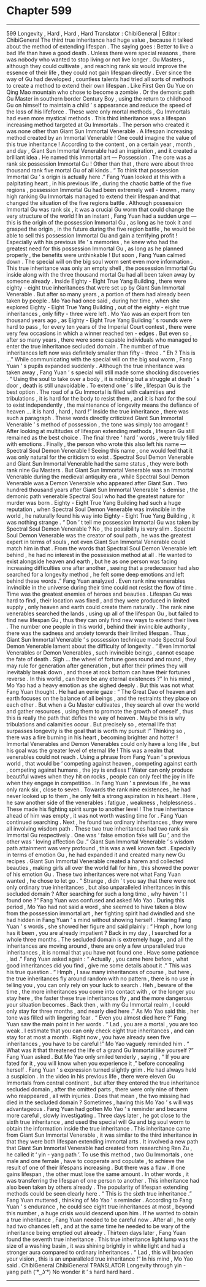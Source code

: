 
# Chapter 599


---

599 Longevity , Hard , Hard , Hard
Translator : ChibiGeneral | Editor : ChibiGeneral The third true inheritance had huge value , because it talked about the method of extending lifespan .
The saying goes : Better to live a bad life than have a good death .
Unless there were special reasons , there was nobody who wanted to stop living or not live longer .
Gu Masters , although they could cultivate , and reaching rank six would improve the essence of their life , they could not gain lifespan directly .
Ever since the way of Gu had developed , countless talents had tried all sorts of methods to create a method to extend their own lifespan .
Like First Gen Gu Yue on Qing Mao mountain who chose to become a zombie . Or the demonic path Gu Master in southern border Century Boy , using the return to childhood Gu on himself to maintain a child ’ s appearance and reduce the speed of the loss of his lifeforce .
These were only mortal methods , Gu Immortals had even more mystical methods .
This third inheritance was a lifespan increasing method targeted at Gu Immortals . The person who created it was none other than Giant Sun Immortal Venerable .
A lifespan increasing method created by an Immortal Venerable ! One could imagine the value of this true inheritance !
According to the content , on a certain year , month , and day , Giant Sun Immortal Venerable had an inspiration , and it created a brilliant idea .
He named this immortal art — Possession .
The core was a rank six possession Immortal Gu ! Other than that , there were about three thousand rank five mortal Gu of all kinds .
“ To think that possession Immortal Gu ’ s origin is actually here .” Fang Yuan looked at this with a palpitating heart , in his previous life , during the chaotic battle of the five regions , possession Immortal Gu had been extremely well - known , many high ranking Gu Immortals managed to extend their lifespan and that changed the situation of the five regions battle .
Although possession Immortal Gu was rank six , it was a crucial Gu worm that could change the very structure of the world !
In an instant , Fang Yuan had a sudden urge — this is the origin of the possession Immortal Gu , as long as he took it and grasped the origin , in the future during the five region battle , he would be able to sell this possession Immortal Gu and gain a terrifying profit !
Especially with his previous life ’ s memories , he knew who had the greatest need for this possession Immortal Gu , as long as he planned properly , the benefits were unthinkable !
But soon , Fang Yuan calmed down .
The special will on the big soul worm sent even more information .
This true inheritance was only an empty shell , the possession Immortal Gu inside along with the three thousand mortal Gu had all been taken away by someone already .
Inside Eighty - Eight True Yang Building , there were eighty - eight true inheritances that were set up by Giant Sun Immortal Venerable .
But after so many years , a portion of them had already been taken by people . Mo Yao had once said , during her time , when she explored Eighty - Eight True Yang Building , out of the eighty - eight true inheritances , only fifty - three were left .
Mo Yao was an expert from ten thousand years ago , as Eighty - Eight True Yang Building ’ s rounds were hard to pass , for every ten years of the Imperial Court contest , there were very few occasions in which a winner reached ten - edges . But even so , after so many years , there were some capable individuals who managed to enter the true inheritance secluded domain .
The number of true inheritances left now was definitely smaller than fifty - three .
“ Eh ? This is …” While communicating with the special will on the big soul worm , Fang Yuan ’ s pupils expanded suddenly .
Although the true inheritance was taken away , Fang Yuan ’ s special will still made some shocking discoveries .
“ Using the soul to take over a body , it is nothing but a struggle at death ’ s door , death is still unavoidable . To extend one ’ s life , lifespan Gu is the best option . The road of a Gu Immortal is filled with calamities and tribulations , it is hard for the body to resist them , and it is hard for the soul to exist independently , the maintenance of longevity means the defiance of heaven … it is hard , hard , hard !”
Inside the true inheritance , there was such a paragraph .
These words directly criticized Giant Sun Immortal Venerable ’ s method of possession , the tone was simply too arrogant ! After looking at multitudes of lifespan extending methods , lifespan Gu still remained as the best choice . The final three ‘ hard ’ words , were truly filled with emotions .
Finally , the person who wrote this also left his name — Spectral Soul Demon Venerable !
Seeing this name , one would feel that it was only natural for the criticism to exist .
Spectral Soul Demon Venerable and Giant Sun Immortal Venerable had the same status , they were both rank nine Gu Masters . But Giant Sun Immortal Venerable was an Immortal Venerable during the medieval antiquity era , while Spectral Soul Demon Venerable was a Demon Venerable who appeared after Giant Sun .
Two hundred thousand years after Giant Sun Immortal Venerable ’ s demise , the demonic path venerable Spectral Soul who had the greatest nature for murder was born . Eighty - Eight True Yang Building had such a huge reputation , when Spectral Soul Demon Venerable was invincible in the world , he naturally found his way into Eighty - Eight True Yang Building , it was nothing strange .
“ Don ’ t tell me possession Immortal Gu was taken by Spectral Soul Demon Venerable ? No , the possibility is very slim . Spectral Soul Demon Venerable was the creator of soul path , he was the greatest expert in terms of souls , not even Giant Sun Immortal Venerable could match him in that . From the words that Spectral Soul Demon Venerable left behind , he had no interest in the possession method at all . He wanted to exist alongside heaven and earth , but he as one person was facing increasing difficulties one after another , seeing that a predecessor had also searched for a longevity method , he felt some deep emotions and left behind these words .” Fang Yuan analyzed .
Even rank nine venerables invincible in the universe during their time could not resist the flow of time .
Time was the greatest enemies of heroes and beauties .
Lifespan Gu was hard to find , their location was fixed , and they were produced in limited supply , only heaven and earth could create them naturally .
The rank nine venerables searched the lands , using up all of the lifespan Gu , but failed to find new lifespan Gu , thus they can only find new ways to extend their lives .
The number one people in this world , behind their invincible authority , there was the sadness and anxiety towards their limited lifespan .
Thus , Giant Sun Immortal Venerable ’ s possession technique made Spectral Soul Demon Venerable lament about the difficulty of longevity .
“ Even Immortal Venerables or Demon Venerables , such invincible beings , cannot escape the fate of death . Sigh … the wheel of fortune goes round and round , they may rule for generation after generation , but after their primes they will inevitably break down , and those at rock bottom can have their fortunes reverse . In this world , can there be any eternal existences ?” In his mind , Mo Yao had a heavy emotion as she sighed deeply .
But this was not what Fang Yuan thought .
He had an eerie gaze : “ The Great Dao of heaven and earth focuses on the balance of all beings , and the restraints they place on each other . But when a Gu Master cultivates , they search all over the world and gather resources , using them to promote the growth of oneself , thus this is really the path that defies the way of heaven . Maybe this is why tribulations and calamities occur . But precisely so , eternal life that surpasses longevity is the goal that is worth my pursuit !”
Thinking so , there was a fire burning in his heart , becoming brighter and hotter !
Immortal Venerables and Demon Venerables could only have a long life , but his goal was the greater level of eternal life ! This was a realm that venerables could not reach .
Using a phrase from Fang Yuan ’ s previous world , that would be ‘ competing against heaven , competing against earth , competing against humans , the joy is endless !’
Water can only produce beautiful waves when they hit on rocks , people can only feel the joy in life when they engage in competition .
In Fang Yuan ’ s previous life , he was only rank six , close to seven .
Towards the rank nine existences , he had never looked up to them , he only felt a strong aspiration in his heart .
Here , he saw another side of the venerables : fatigue , weakness , helplessness . These made his fighting spirit surge to another level !
The true inheritance ahead of him was empty , it was not worth wasting time for .
Fang Yuan continued searching .
Next , he found two ordinary inheritances , they were all involving wisdom path .
These two true inheritances had two rank six Immortal Gu respectively .
One was ‘ false emotion fake will Gu ’, and the other was ‘ loving affection Gu .”
Giant Sun Immortal Venerable ’ s wisdom path attainment was very profound , this was a well known fact . Especially in terms of emotion Gu , he had expanded it and created many new Gu recipes .
Giant Sun Immortal Venerable created a harem and collected beauties , making girls all over the world fall for him , this showed the power of his emotion Gu .
These two inheritances were not what Fang Yuan wanted , he chose to let go .
“ Strange , didn ’ t you say that there were not only ordinary true inheritances , but also unparalleled inheritances in this secluded domain ? After searching for such a long time , why haven ’ t I found one ?” Fang Yuan was confused and asked Mo Yao .
During this period , Mo Yao had not said a word , she seemed to have taken a blow from the possession immortal art , her fighting spirit had dwindled and she had hidden in Fang Yuan ’ s mind without showing herself .
Hearing Fang Yuan ’ s words , she showed her figure and said plainly : “ Hmph , how long has it been , you are already impatient ? Back in my day , I searched for a whole three months . The secluded domain is extremely huge , and all the inheritances are moving around , there are only a few unparalleled true inheritances , it is normal that you have not found one . Have some patience , lad .”
Fang Yuan asked again : “ Actually , you came here before , what good inheritances did you find , give me some details about it .”
This was his true question .
“ Hmph , I saw many inheritances of course , but here , the true inheritances fly around random with no pattern , there is no use in telling you , you can only rely on your luck to search . Heh , beware of the time , the more inheritances you come into contact with , or the longer you stay here , the faster these true inheritances fly , and the more dangerous your situation becomes . Back then , with my Gu Immortal realm , I could only stay for three months , and nearly died here .”
As Mo Yao said this , her tone was filled with lingering fear .
“ Even you almost died here ?” Fang Yuan saw the main point in her words .
“ Lad , you are a mortal , you are too weak . I estimate that you can only check eight true inheritances , and can stay for at most a month . Right now , you have already seen five inheritances , you have to be careful !” Mo Yao vaguely reminded him .
“ What was it that threatened the life of a grand Gu Immortal like yourself ?” Fang Yuan asked .
But Mo Yao only smiled tenderly , saying , “ If you are fated for it , you will know when you experience it ,” before concealing herself .
Fang Yuan ’ s expression turned slightly grim .
He had always held a suspicion .
In the video in his previous life , there were eleven Gu Immortals from central continent , but after they entered the true inheritance secluded domain , after the omitted parts , there were only nine of them who reappeared , all with injuries .
Does that mean , the two missing had died in the secluded domain ?
Sometimes , having this Mo Yao ’ s will was advantageous .
Fang Yuan had gotten Mo Yao ’ s reminder and became more careful , slowly investigating .
Three days later , he got close to the sixth true inheritance , and used the special will Gu and big soul worm to obtain the information inside the true inheritance .
This inheritance came from Giant Sun Immortal Venerable , it was similar to the third inheritance in that they were both lifespan extending immortal arts .
It involved a new path that Giant Sun Immortal Venerable had created from researching Ren Zu , he called it ‘ yin - yang path ’.
To use this method , two Gu Immortals , one male and one female , have to cooperate and copulate , to achieve the result of one of their lifespans increasing .
But there was a flaw .
If one gains lifespan , the other must lose the same amount .
In other words , it was transferring the lifespan of one person to another .
This inheritance had also been taken by others already .
The popularity of lifespan extending methods could be seen clearly here .
“ This is the sixth true inheritance .” Fang Yuan muttered , thinking of Mo Yao ’ s reminder .
According to Fang Yuan ’ s endurance , he could see eight true inheritances at most , beyond this number , a huge crisis would descend upon him .
If he wanted to obtain a true inheritance , Fang Yuan needed to be careful now .
After all , he only had two chances left , and at the same time he needed to be wary of the inheritance being emptied out already .
Thirteen days later , Fang Yuan found the seventh true inheritance .
This true inheritance light lump was the size of a washing basin , it was shining brightly in white light and had a stronger aura compared to ordinary inheritances .
“ Lad , this will broaden your vision , this is an unparalleled true inheritance !” In his mind , Mo Yao said .
ChibiGeneral ChibiGeneral TRANSLATOR Longevity through yin - yang path ( ͡° ͜ ʖ ͡°) No wonder it ’ s hard hard hard .

---

